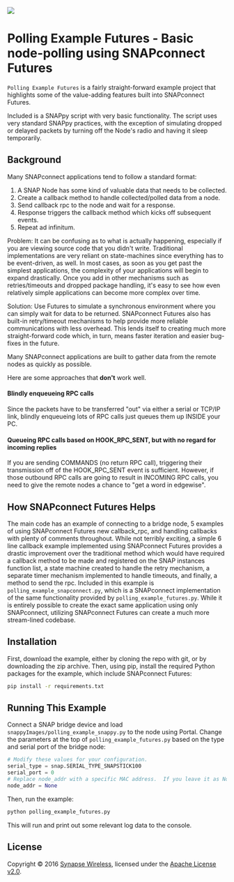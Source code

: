 [![](https://cloud.githubusercontent.com/assets/1317406/12406044/32cd9916-be0f-11e5-9b18-1547f284f878.png)](http://www.synapse-wireless.com/)

# Polling Example Futures - Basic node-polling using SNAPconnect Futures

`Polling Example Futures` is a fairly straight-forward example project that highlights 
some of the value-adding features built into SNAPconnect Futures.

Included is a SNAPpy script with very basic functionality. The script uses very standard SNAPpy practices,
with the exception of simulating dropped or delayed packets by turning off the Node's radio 
and having it sleep temporarily.

## Background

Many SNAPconnect applications tend to follow a standard format:

1. A SNAP Node has some kind of valuable data that needs to be collected. 
1. Create a callback method to handle collected/polled data from a node.
1. Send callback rpc to the node and wait for a response.
1. Response triggers the callback method which kicks off subsequent events.
1. Repeat ad infinitum.

Problem: It can be confusing as to what is actually happening, especially if you 
are viewing source code that you didn't write.  Traditional implementations are
very reliant on state-machines since everything has to be event-driven, as well.
In most cases, as soon as you get past the simplest applications, the complexity 
of your applications will begin to expand drastically.  Once you add in other
mechanisms such as retries/timeouts and dropped package handling, it's easy to 
see how even relatively simple applications can become more complex over time.

Solution: Use Futures to simulate a synchronous environment where you can 
simply wait for data to be returned.  SNAPconnect Futures also has built-in 
retry/timeout mechanisms to help provide more reliable communications with less 
overhead. This lends itself to creating much more straight-forward code which, 
in turn, means faster iteration and easier bug-fixes in the future.

Many SNAPconnect applications are built to gather data from the remote nodes as quickly
as possible.

Here are some approaches that **don't** work well.

#### Blindly enqueueing RPC calls

Since the packets have to be transferred "out" via either a serial or TCP/IP link,
blindly enqueueing lots of RPC calls just queues them up INSIDE your PC.

#### Queueing RPC calls based on HOOK_RPC_SENT, but with no regard for incoming replies

If you are sending COMMANDS (no return RPC call), triggering their transmission off
of the HOOK_RPC_SENT event is sufficient. However, if those outbound RPC calls are
going to result in INCOMING RPC calls, you need to give the remote nodes a chance to 
"get a word in edgewise".

## How SNAPconnect Futures Helps

The main code has an example of connecting to a bridge node, 5 examples of
using SNAPconnect Futures new callback_rpc, and handling callbacks with plenty
of comments throughout.  While not terribly exciting, a simple 6 line callback 
example implemented using SNAPconnect Futures provides a drastic improvement 
over the traditional method which would have required a callback method to be 
made and registered on the SNAP instances function list, a state machine 
created to handle the retry mechanism, a separate timer mechanism implemented 
to handle timeouts, and finally, a method to send the rpc.  Included in this
example is `polling_example_snapconnect.py`, which is a SNAPconnect
implementation of the same functionality provided by `polling_example_futures.py`.
While it is entirely possible to create the exact same application using only
SNAPconnect, utilizing SNAPconnect Futures can create a much more stream-lined
codebase.



## Installation

First, download the example, either by cloning the repo with git, or by downloading the zip archive.
Then, using pip, install the required Python packages for the example, which include SNAPconnect Futures:

```bash
pip install -r requirements.txt
```

## Running This Example

Connect a SNAP bridge device and load `snappyImages/polling_example_snappy.py` to the node using Portal.
Change the parameters at the top of `polling_example_futures.py` based on the type and serial port of the bridge node:

```python
# Modify these values for your configuration.
serial_type = snap.SERIAL_TYPE_SNAPSTICK100
serial_port = 0
# Replace node_addr with a specific MAC address.  If you leave it as None, the example will use your bridge node.
node_addr = None
```

Then, run the example:

```bash
python polling_example_futures.py 
```

This will run and print out some relevant log data to the console.

## License

Copyright © 2016 [Synapse Wireless](http://www.synapse-wireless.com/), licensed under the [Apache License v2.0](LICENSE.md).
